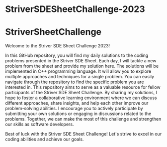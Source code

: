 # StriverSDESheetChallenge-2023
# StriverSheetChallenge

Welcome to the Striver SDE Sheet Challenge 2023! 

In this GitHub repository, you will find my daily solutions to the coding problems presented in the Striver SDE Sheet. Each day, I will tackle a new problem from the sheet and provide my solution here. The solutions will be implemented in C++ programming language. It will allow you to explore multiple approaches and techniques for a single problem. You can easily navigate through the repository to find the specific problem you are interested in. This repository aims to serve as a valuable resource for fellow participants of the Striver SDE Sheet Challenge. 
By sharing my solutions, I hope to foster a collaborative learning environment where we can discuss different approaches, share insights, and help each other improve our problem-solving abilities. I encourage you to actively participate by submitting your own solutions or engaging in discussions related to the problems. Together, we can make the most of this challenge and strengthen our skills as software developers. 

Best of luck with the Striver SDE Sheet Challenge! 
Let's strive to excel in our coding abilities and achieve our goals.
